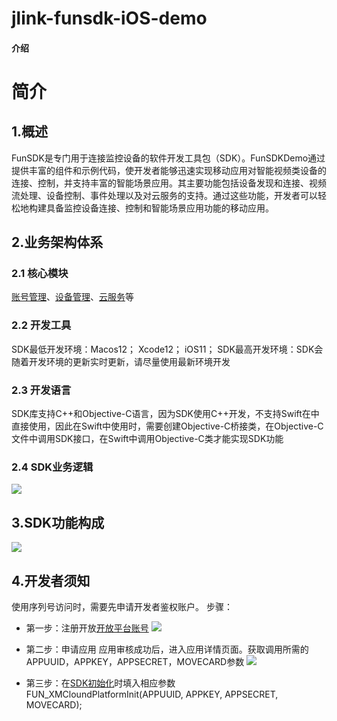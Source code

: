 # jlink-funsdk-iOS-demo

#### 介绍
# 简介
## 1.概述

FunSDK是专门用于连接监控设备的软件开发工具包（SDK）。FunSDKDemo通过提供丰富的组件和示例代码，使开发者能够迅速实现移动应用对智能视频类设备的连接、控制，并支持丰富的智能场景应用。其主要功能包括设备发现和连接、视频流处理、设备控制、事件处理以及对云服务的支持。通过这些功能，开发者可以轻松地构建具备监控设备连接、控制和智能场景应用功能的移动应用。

## 2.业务架构体系

### 2.1 核心模块

[账号管理](https://docs.jftech.com/docs?menusId=ab0ed73834f54368be3e375075e27fb2&siderid=1710afc548e74c589234c700a4180440)、[设备管理](https://docs.jftech.com/docs?menusId=ab0ed73834f54368be3e375075e27fb2&siderid=06a15009e3f14e79b899006b6f258e23)、[云服务](https://docs.jftech.com/docs?menusId=ab0ed73834f54368be3e375075e27fb2&siderid=1bcfba24806a4c18bb41f2535edb9c42)等

### 2.2 开发工具

SDK最低开发环境：Macos12；      Xcode12；     iOS11；
SDK最高开发环境：SDK会随着开发环境的更新实时更新，请尽量使用最新环境开发

### 2.3 开发语言
SDK库支持C++和Objective-C语言，因为SDK使用C++开发，不支持Swift在中直接使用，因此在Swift中使用时，需要创建Objective-C桥接类，在Objective-C文件中调用SDK接口，在Swift中调用Objective-C类才能实现SDK功能

### 2.4 SDK业务逻辑
![](https://obs-xm-pub.obs.cn-south-1.myhuaweicloud.com/docs/20240124/1706084284719.png)


## 3.SDK功能构成
![](https://obs-xm-pub.obs.cn-south-1.myhuaweicloud.com/docs/20240118/1705545966985.jpg)

## 4.开发者须知

使用序列号访问时，需要先申请开发者鉴权账户。
步骤：
- 第一步：注册开放[开放平台账号](https://aops.jftech.com/#/product)
![](https://obs-xm-pub.obs.cn-south-1.myhuaweicloud.com/docs/20240112/1705042452309.png)
- 第二步：申请应用
  应用审核成功后，进入应用详情页面。获取调用所需的APPUUID，APPKEY，APPSECRET，MOVECARD参数
![](https://obs-xm-pub.obs.cn-south-1.myhuaweicloud.com/docs/20240408/1712554597279.png)

- 第三步：在[SDK初始化](https://docs.jftech.com/docs?menusId=ab0ed73834f54368be3e375075e27fb2&siderid=6caa41621abd4e689b21a3c0339e8cd6)时填入相应参数
FUN_XMCloundPlatformInit(APPUUID, APPKEY, APPSECRET, MOVECARD);